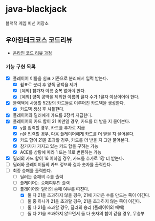 # java-blackjack

블랙잭 게임 미션 저장소

## 우아한테크코스 코드리뷰

* [온라인 코드 리뷰 과정](https://github.com/woowacourse/woowacourse-docs/blob/master/maincourse/README.md)

### 기능 구현 목록

- [x] 플레이어 이름을 쉼표 기준으로 분리해서 입력 받는다.
    - [x] 쉼표로 분리 후 양쪽 공백을 제거
    - [x] [예외] 참가자 이름 중복 없어야 한다.
    - [x] [예외] 양쪽 공백을 제외한 이름의 글자 수가 1글자 이상이어야 한다.
- [x] 블랙잭에 사용할 52장의 카드들로 이루어진 카드덱을 생성한다.
    - [x] 카드덱 생성 후 셔플한다.
- [x] 플레이어와 딜러에게 카드를 2장씩 지급한다.
- [x] 플레이어의 카드 합이 21 미만일 경우, 카드를 더 받을 지 물어본다.
    - [x] y를 입력할 경우, 카드를 추가로 지급
    - [x] n을 입력할 경우, 다음 플레이어에게 카드를 더 받을 지 물어본다.
    - [x] 카드 합이 21을 초과할 경우, 카드를 더 받을 지 그만 물어본다.
    - [x] 참가자가 가지고 있는 카드 합을 구하는 기능
    - [x] ACE를 상황에 따라 1 또는 11로 변환하는 기능
- [x] 딜러의 카드 합이 16 이하일 경우, 카드를 추가로 1장 더 받는다.
- [ ] 딜러와 플레이어들의 카드 정보와 결과 숫자를 출력한다.
- [ ] 최종 승패를 출력한다.
    - [ ] 딜러는 승패의 수를 출력
    - [ ] 플레이어는 승패여부만 출력
    - [ ] 플레이어와 딜러의 승패 여부를 따진다.
        - [x] 둘 다 21을 초과하지 않을 경우, 21에 가까운 수를 만드는 쪽이 이긴다.
        - [ ] 둘 중 하나가 21을 초과할 경우, 21을 초과하지 않는 쪽이 이긴다.
        - [ ] 둘 다 21을 초과할 경우, 딜러의 승리 (플레이어의 패배)
        - [ ] 둘 다 21을 초과하지 않으면서 둘 다 숫자의 합이 같을 경우, 무승부

